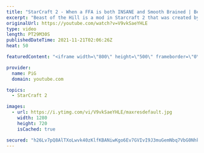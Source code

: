 ```yaml
---
title: "StarCraft 2 - When a FFA is both INSANE and Smooth Brained | Beast of the Hill"
excerpt: "Beast of the Hill is a mod in Starcraft 2 that was created by Beastyqt where the aim is to occupy the red dot in the centre of the map. For this one, if you hold the middle it is worth 4 bases of mining! This one features our resident Smooth Brain, Santa Claws, and as usual he is up to no good! If you"
originalUrl: https://youtube.com/watch?v=V9vkSaeYHLE
type: video
length: PT29M30S
publishedDateTime: 2021-11-21T02:06:26Z
heat: 50

featuredContent: "<iframe width=\"800\" height=\"500\" frameborder=\"0\" src=\"https://www.youtube.com/embed/V9vkSaeYHLE\" allow=\"accelerometer; autoplay; encrypted-media; gyroscope; picture-in-picture\" allowfullscreen></iframe>"

provider:
  name: PiG
  domain: youtube.com

topics:
  - StarCraft 2

images:
  - url: https://i.ytimg.com/vi/V9vkSaeYHLE/maxresdefault.jpg
    width: 1280
    height: 720
    isCached: true

secured: "h26Lv7pQ8AlTXoLwvk40zKlfKBANiwKgo6Ev7GVIvI9J3muGemNbq7VbG0NhkhsnjeY+mHv6Dq/301Szg/vdfAULqcd5fPp4xGn/GapwhiSDZd8GDOtIeL9JSBnY+3miB4RdGKYrvpzUx5gwx/gdhzzV1Of2h4JbJ1fTeoAmqn395feiMUn27vVExyrayHYuL15O2pVute9yVBSLC7WDcwwQOqzp8elmGCcflW0w3w/qZOR3MdWhCgVtse3zK9Visr7uuTuAtMWg6X1fXBIbC/txXoNfkN94OdMr7x9GM07DAWUQHpdAJIAwW6CYRqbqdYidrZdSWhrcJpmKdd5Ouha161XxMQumKnbS4f7F/LJw6vRFv+OQ0uGkfKAM997FkO7UTj4v2VT877iyN6fKUn3BLeFSwOvSYAqepGMxhmM=;yZDQqpoTF8P/9Mow0Nli3A=="
---
```



